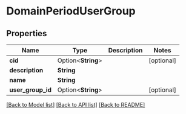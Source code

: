 # DomainPeriodUserGroup

## Properties

Name | Type | Description | Notes
------------ | ------------- | ------------- | -------------
**cid** | Option<**String**> |  | [optional]
**description** | **String** |  |
**name** | **String** |  |
**user_group_id** | Option<**String**> |  | [optional]

[[Back to Model list]](../README.md#documentation-for-models) [[Back to API list]](../README.md#documentation-for-api-endpoints) [[Back to README]](../README.md)
